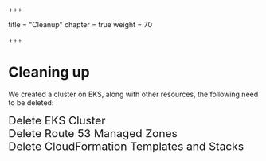 +++

title = "Cleanup"
chapter = true
weight = 70

+++

# Cleaning up

We created a cluster on EKS, along with other resources, the following need to be deleted:

 <div style="font-size:22px"><i class="fas fa-check-square fa-fw" style="color:Green;valign=middle"></i> Delete EKS Cluster</div>

 <div style="font-size:22px"><i class="fas fa-check-square fa-fw" style="color:Green;valign=middle"></i> Delete Route 53 Managed Zones</div>

 <div style="font-size:22px"><i class="fas fa-check-square fa-fw" style="color:Green;valign=middle"></i> Delete CloudFormation Templates and Stacks</div>

